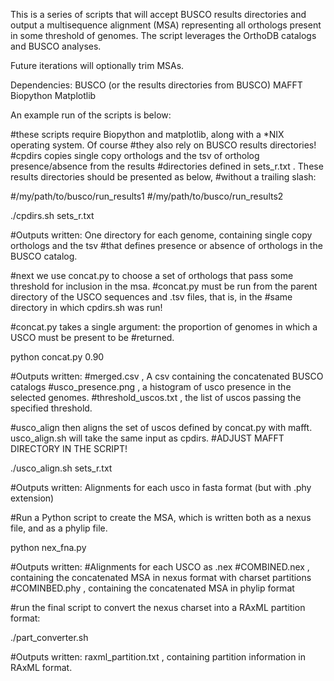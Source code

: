This is a series of scripts that will accept BUSCO results directories and output a multisequence alignment (MSA) representing all orthologs present in some threshold of genomes.  The script leverages the OrthoDB catalogs and BUSCO analyses.

Future iterations will optionally trim MSAs.

Dependencies:
BUSCO (or the results directories from BUSCO)
MAFFT
Biopython
Matplotlib

An example run of the scripts is below:

#these scripts require Biopython and matplotlib, along with a *NIX operating system.  Of course
#they also rely on BUSCO results directories!
#cpdirs copies single copy orthologs and the tsv of ortholog presence/absence from the results 
#directories defined in sets_r.txt .  These results directories should be presented as below, 
#without a trailing slash:

#/my/path/to/busco/run_results1
#/my/path/to/busco/run_results2

./cpdirs.sh sets_r.txt

#Outputs written: One directory for each genome, containing single copy orthologs and the tsv
#that defines presence or absence of orthologs in the BUSCO catalog.

#next we use concat.py to choose a set of orthologs that pass some threshold for inclusion in the msa.
#concat.py must be run from the parent directory of the USCO sequences and .tsv files, that is, in the 
#same directory in which cpdirs.sh was run!

#concat.py takes a single argument: the proportion of genomes in which a USCO must be present to be #returned.

python concat.py 0.90

#Outputs written: 
#merged.csv , A csv containing the concatenated BUSCO catalogs
#usco_presence.png , a histogram of usco presence in the selected genomes.
#threshold_uscos.txt , the list of uscos passing the specified threshold.

#usco_align then aligns the set of uscos defined by concat.py with mafft. usco_align.sh will take the same input as cpdirs.
#ADJUST MAFFT DIRECTORY IN THE SCRIPT! 

./usco_align.sh sets_r.txt

#Outputs written: Alignments for each usco in fasta format (but with .phy extension)

#Run a Python script to create the MSA, which is written both as a nexus file, and as a phylip file.

python nex_fna.py

#Outputs written: 
#Alignments for each USCO as .nex
#COMBINED.nex , containing the concatenated MSA in nexus format with charset partitions
#COMINBED.phy , containing the concatenated MSA in phylip format

#run the final script to convert the nexus charset into a RAxML partition format:

./part_converter.sh

#Outputs written: raxml_partition.txt , containing partition information in RAxML format.
